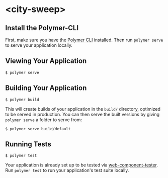 # \<city-sweep\>



## Install the Polymer-CLI

First, make sure you have the
[Polymer CLI](https://www.npmjs.com/package/polymer-cli) installed. Then run
`polymer serve` to serve your application locally.

## Viewing Your Application

```
$ polymer serve
```

## Building Your Application

```
$ polymer build
```

This will create builds of your application in the `build/` directory, optimized
to be served in production. You can then serve the built versions by giving
`polymer serve` a folder to serve from:

```
$ polymer serve build/default
```

## Running Tests

```
$ polymer test
```

Your application is already set up to be tested via
[web-component-tester](https://github.com/Polymer/web-component-tester). Run
`polymer test` to run your application's test suite locally.
